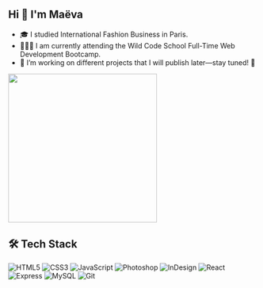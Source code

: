 ## Hi 👋 I'm Maëva

<ul>
  <li>🎓 I studied International Fashion Business in Paris.</li>
<li>👩🏻‍💻 I am currently attending the Wild Code School Full-Time Web Development Bootcamp. </li>
  <li>🔭 I’m working on different projects that I will publish later—stay tuned! 🚀</li>
</ul>

<img src="https://i.giphy.com/heIX5HfWgEYlW.webp" width="300"/>



## 🛠 Tech Stack
![HTML5](https://img.shields.io/badge/HTML5-E34F26?style=for-the-badge&logo=html5&logoColor=white)
![CSS3](https://img.shields.io/badge/CSS3-1572B6?style=for-the-badge&logo=css3&logoColor=white)
![JavaScript](https://img.shields.io/badge/JavaScript-F7DF1E?style=for-the-badge&logo=javascript&logoColor=black)
![Photoshop](https://img.shields.io/badge/Photoshop-31A8FF?style=for-the-badge&logo=adobephotoshop&logoColor=white)
![InDesign](https://img.shields.io/badge/InDesign-FF3366?style=for-the-badge&logo=adobeindesign&logoColor=white)
![React](https://img.shields.io/badge/React-61DAFB?style=for-the-badge&logo=react&logoColor=black)
![Express](https://img.shields.io/badge/Express-000000?style=for-the-badge&logo=express&logoColor=white)
![MySQL](https://img.shields.io/badge/MySQL-4479A1?style=for-the-badge&logo=mysql&logoColor=white)
![Git](https://img.shields.io/badge/Git-F05032?style=for-the-badge&logo=git&logoColor=white)

